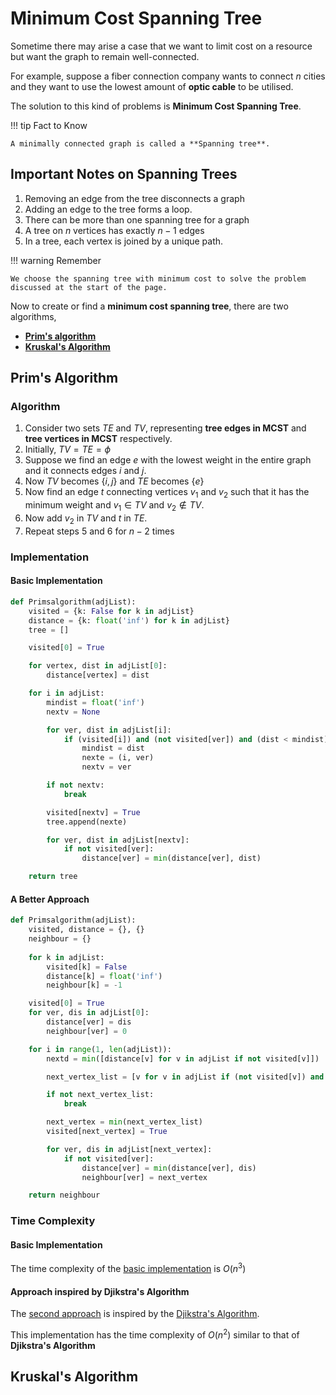 # Minimum Cost Spanning Tree
Sometime there may arise a case that we want to limit cost on a resource but want the graph to remain well-connected.

For example, suppose a fiber connection company wants to connect $n$ cities and they want to use the lowest amount of **optic cable** to be utilised.

The solution to this kind of problems is **Minimum Cost Spanning Tree**. 

!!! tip Fact to Know

    A minimally connected graph is called a **Spanning tree**.

## Important Notes on Spanning Trees
1. Removing an edge from the tree disconnects a graph
2. Adding an edge to the tree forms a loop.
3. There can be more than one spanning tree for a graph
4. A tree on $n$ vertices has exactly $n-1$ edges
5. In a tree, each vertex is joined by a unique path.


!!! warning Remember

    We choose the spanning tree with minimum cost to solve the problem discussed at the start of the page.


Now to create or find a **minimum cost spanning tree**, there are two algorithms,
- [**Prim's algorithm**](#prims-algorithm)
- [**Kruskal's Algorithm**](#kruskals-algorithm)

## Prim's Algorithm

### Algorithm
1. Consider two sets $TE$ and $TV,$ representing **tree edges in MCST** and **tree vertices in MCST** respectively.
2. Initially, $TV=TE=\phi$
3.  Suppose we find an edge $e$ with the lowest weight in the entire graph and it connects edges $i$ and $j.$
4. Now $TV$ becomes $\{i,j\}$ and $TE$ becomes $\{e\}$
5. Now find an edge $t$ connecting vertices $v_1$ and $v_2$ such that it has the minimum weight and $v_1\in TV$ and $v_2 \notin TV.$
6. Now add $v_2$ in $TV$ and $t$ in $TE.$
7. Repeat steps $5$ and $6$ for $n-2$ times

### Implementation
#### Basic Implementation
```python linenums="1"
def Primsalgorithm(adjList):
    visited = {k: False for k in adjList}
    distance = {k: float('inf') for k in adjList}
    tree = []

    visited[0] = True

    for vertex, dist in adjList[0]:
        distance[vertex] = dist

    for i in adjList:
        mindist = float('inf')
        nextv = None

        for ver, dist in adjList[i]:
            if (visited[i]) and (not visited[ver]) and (dist < mindist):
                mindist = dist
                nexte = (i, ver)
                nextv = ver

        if not nextv:
            break

        visited[nextv] = True
        tree.append(nexte) 

        for ver, dist in adjList[nextv]:
            if not visited[ver]:
                distance[ver] = min(distance[ver], dist)

    return tree
```

#### A Better Approach
```python linenums="1"
def Primsalgorithm(adjList):
    visited, distance = {}, {}
    neighbour = {}
    
    for k in adjList:
        visited[k] = False
        distance[k] = float('inf')
        neighbour[k] = -1

    visited[0] = True
    for ver, dis in adjList[0]:
        distance[ver] = dis
        neighbour[ver] = 0

    for i in range(1, len(adjList)):
        nextd = min([distance[v] for v in adjList if not visited[v]])

        next_vertex_list = [v for v in adjList if (not visited[v]) and (nextd == distance[v])]

        if not next_vertex_list:
            break

        next_vertex = min(next_vertex_list)
        visited[next_vertex] = True

        for ver, dis in adjList[next_vertex]:
            if not visited[ver]:
                distance[ver] = min(distance[ver], dis)
                neighbour[ver] = next_vertex

    return neighbour
```

### Time Complexity
#### Basic Implementation
The time complexity of the [basic implementation](#basic-implementation) is $O(n^3)$

#### Approach inspired by Djikstra's Algorithm
The [second approach](#a-better-approach) is inspired by the [Djikstra's Algorithm](./02-Single%20Source%20Shortest%20Path/#djikstras-algorithm). 

This implementation has the time complexity of $O(n^2)$ similar to that of **Djikstra's Algorithm**

## Kruskal's Algorithm
